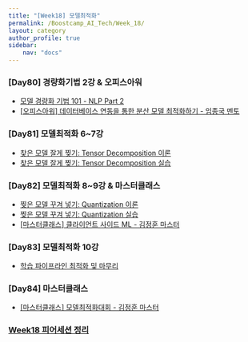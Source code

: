 ```yaml
---
title: "[Week18] 모델최적화"
permalink: /Boostcamp_AI_Tech/Week_18/
layout: category
author_profile: true
sidebar:
    nav: "docs"
---
```


### [Day80] 경량화기법 2강 & 오피스아워

- [모델 경량화 기법 101 - NLP Part 2]({{site.url}}/boostcamp_ai_tech/week_18/01.-Model-Lightweight-Technique-101-NLP-Part-2/)
- [[오피스아워] 데이터베이스 연동을 통한 분산 모델 최적화하기 - 임종국 멘토]({[site.url}}/boostcamp_ai_tech/week_18/OfficeHour-Optimizing-distributed-model-through-database-linkage/)

### [Day81] 모델최적화 6~7강

- [찾은 모델 잘게 찢기: Tensor Decomposition 이론]({{site.url}}/boostcamp_ai_tech/week_18/01.-Shred-the-Found-Model-Tensor-Decomposition-Theory/)
- [찾은 모델 잘게 찢기: Tensor Decomposition 실습]({{site.url}}/boostcamp_ai_tech/week_18/02.-Shred-the-Found-Model-Tensor-Decomposition-Exercises/)

### [Day82] 모델최적화 8~9강 & 마스터클래스

- [찢은 모델 꾸겨 넣기: Quantization 이론]({{site.url}}/boostcamp_ai_tech/week_18/01.-Packing-Ripped-Models-The-Quantization-Theory/)
- [찢은 모델 꾸겨 넣기: Quantization 실습]({{site.url}}/boostcamp_ai_tech/week_18/02.-Packing-Ripped-Models-The-Quantization-Exercises/)
- [[마스터클래스] 클라이언트 사이드 ML - 김정훈 마스터]({{site.url}}/boostcamp_ai_tech/week_18/MasterClass-Kim-Joung-Hoon-Master1/)

### [Day83] 모델최적화 10강

- [학습 파이프라인 최적화 및 마무리]({{site.url}}/boostcamp_ai_tech/week_18/01.-Optimizing-and-finalizing-the-learning-pipeline/)

### [Day84] 마스터클래스

- [[마스터클래스] 모델최적화대회 - 김정훈 마스터]({{site.url}}/boostcamp_ai_tech/week_18/MasterClass-Kim-Joung-Hoon-Master2/)


### [Week18 피어세션 정리](https://github.com/sangmandu/SangSangPlus/tree/main/Meet-up%20log/Week10)

